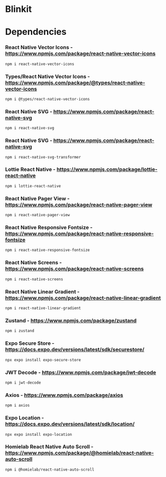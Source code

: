 # Blinkit

# Dependencies

### React Native Vector Icons - https://www.npmjs.com/package/react-native-vector-icons
    npm i react-native-vector-icons

### Types/React Native Vector Icons - https://www.npmjs.com/package/@types/react-native-vector-icons
    npm i @types/react-native-vector-icons

### React Native SVG - https://www.npmjs.com/package/react-native-svg
    npm i react-native-svg

### React Native SVG - https://www.npmjs.com/package/react-native-svg
    npm i react-native-svg-transformer

### Lottie React Native - https://www.npmjs.com/package/lottie-react-native
    npm i lottie-react-native

### React Native Pager View - https://www.npmjs.com/package/react-native-pager-view
    npm i react-native-pager-view

### React Native Responsive Fontsize - https://www.npmjs.com/package/react-native-responsive-fontsize
    npm i react-native-responsive-fontsize

### React Native Screens - https://www.npmjs.com/package/react-native-screens
    npm i react-native-screens

### React Native Linear Gradient - https://www.npmjs.com/package/react-native-linear-gradient
    npm i react-native-linear-gradient

### Zustand - https://www.npmjs.com/package/zustand
    npm i zustand

### Expo Secure Store - https://docs.expo.dev/versions/latest/sdk/securestore/
    npx expo install expo-secure-store

### JWT Decode - https://www.npmjs.com/package/jwt-decode
    npm i jwt-decode

### Axios - https://www.npmjs.com/package/axios
    npm i axios

### Expo Location - https://docs.expo.dev/versions/latest/sdk/location/
    npx expo install expo-location

### Homielab React Native Auto Scroll - https://www.npmjs.com/package/@homielab/react-native-auto-scroll
    npm i @homielab/react-native-auto-scroll
